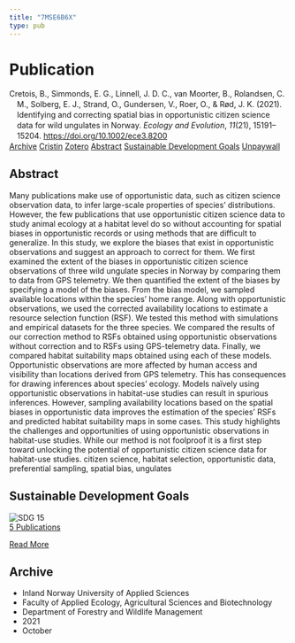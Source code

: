 ```yaml
---
title: "7MSE6B6X"
type: pub
---
```

<h1>Publication</h1>
<article id="csl-bib-container-7MSE6B6X" class="csl-bib-container">
  <div class="csl-bib-body" style="line-height: 1.35; padding-left: 1em; text-indent:-1em;">
  <div class="csl-entry">Cretois, B., Simmonds, E. G., Linnell, J. D. C., van Moorter, B., Rolandsen, C. M., Solberg, E. J., Strand, O., Gundersen, V., Roer, O., &amp; R&#xF8;d, J. K. (2021). Identifying and correcting spatial bias in opportunistic citizen science data for wild ungulates in Norway. <i>Ecology and Evolution</i>, <i>11</i>(21), 15191&#x2013;15204. <a href="https://doi.org/10.1002/ece3.8200">https://doi.org/10.1002/ece3.8200</a></div>
</div>
  <div class="csl-bib-buttons">
    <a href="#taxonomy-article-7MSE6B6X" class="csl-bib-button">Archive</a>
    <a href="https://app.cristin.no/results/show.jsf?id=1943625" alt="Cristin URL" class="csl-bib-button">Cristin</a>
    <a href="http://zotero.org/groups/5402882/items/7MSE6B6X" alt="Zotero URL" class="csl-bib-button">Zotero</a>
    <a href="#abstract-article-7MSE6B6X" class="csl-bib-button">Abstract</a>
    <a href="#sdg-article-7MSE6B6X" class="csl-bib-button">Sustainable Development Goals</a>
    <a href="https://onlinelibrary.wiley.com/doi/pdfdirect/10.1002/ece3.8200" class="csl-bib-button">Unpaywall</a>
  </div>
  <div id="csl-bib-meta-container-7MSE6B6X"></div>
</article>
<div id="csl-bib-meta-7MSE6B6X" class="csl-bib-meta">
  <article id="abstract-article-7MSE6B6X" class="abstract-article">
    <h1>Abstract</h1>
    Many publications make use of opportunistic data, such as citizen science observation data, to infer large-scale properties of species’ distributions. However, the few publications that use opportunistic citizen science data to study animal ecology at a habitat level do so without accounting for spatial biases in opportunistic records or using methods that are difficult to generalize. In this study, we explore the biases that exist in opportunistic observations and suggest an approach to correct for them. We first examined the extent of the biases in opportunistic citizen science observations of three wild ungulate species in Norway by comparing them to data from GPS telemetry. We then quantified the extent of the biases by specifying a model of the biases. From the bias model, we sampled available locations within the species’ home range. Along with opportunistic observations, we used the corrected availability locations to estimate a resource selection function (RSF). We tested this method with simulations and empirical datasets for the three species. We compared the results of our correction method to RSFs obtained using opportunistic observations without correction and to RSFs using GPS-telemetry data. Finally, we compared habitat suitability maps obtained using each of these models. Opportunistic observations are more affected by human access and visibility than locations derived from GPS telemetry. This has consequences for drawing inferences about species’ ecology. Models naïvely using opportunistic observations in habitat-use studies can result in spurious inferences. However, sampling availability locations based on the spatial biases in opportunistic data improves the estimation of the species’ RSFs and predicted habitat suitability maps in some cases. This study highlights the challenges and opportunities of using opportunistic observations in habitat-use studies. While our method is not foolproof it is a first step toward unlocking the potential of opportunistic citizen science data for habitat-use studies. citizen science, habitat selection, opportunistic data, preferential sampling, spatial bias, ungulates
  </article>
  <article id="sdg-article-7MSE6B6X" class="sdg-article">
    <h1>Sustainable Development Goals</h1>
    <div class="sdg-container"><div id="sdg15" class="sdg"> <img src="{{< params subfolder >}}images/sdg/sdg15_en.png" class="image" alt="SDG 15"> <div class="sdg-overlay"> <a href="{{< params subfolder >}}en/archive/?sdg=15#archive" class="sdg-publication-count"><span>5</span> Publications</a> <p><a href="https://sdgs.un.org/goals/goal15" class="sdg-read-more">Read More</a></p> </div> </div></div>
  </article>
  <article id="taxonomy-article-7MSE6B6X" class="taxonomy-article">
    <h1>Archive</h1>
    <ul>
      <li>Inland Norway University of Applied Sciences</li>
      <li>Faculty of Applied Ecology, Agricultural Sciences and Biotechnology</li>
      <li>Department of Forestry and Wildlife Management</li>
      <li>2021</li>
      <li>October</li>
    </ul>
  </article>
</div>
